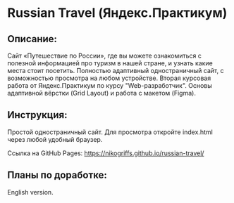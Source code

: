 # Russian Travel (Яндекс.Практикум)

## **Описание:**

Сайт «Путешествие по России», где вы можете ознакомиться с полезной информацией про туризм в нашей стране, и узнать какие места стоит посетить. Полностью адаптивный одностраничный сайт, с возможностью просмотра на любом устройстве. Вторая курсовая работа от Яндекс.Практикум по курсу "Web-разработчик". Основы адаптивной вёрстки (Grid Layout) и работа с макетом (Figma).

## **Инструкция:**

Простой одностраничный сайт. Для просмотра откройте index.html через любой удобный браузер.

Ссылка на GitHub Pages: https://nikogriffs.github.io/russian-travel/

## **Планы по доработке:**

English version.
